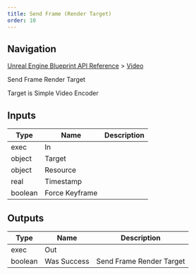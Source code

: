 ```yaml
---
title: Send Frame (Render Target)
order: 10
---
```

## Navigation

[Unreal Engine Blueprint API Reference](https://dev.epicgames.com/documentation/en-us/unreal-engine/BlueprintAPI) > [Video](https://dev.epicgames.com/documentation/en-us/unreal-engine/BlueprintAPI/Video)

Send Frame Render Target

Target is Simple Video Encoder

## Inputs

| Type | Name | Description |
| --- | --- | --- |
| exec | In |  |
| object | Target |  |
| object | Resource |  |
| real | Timestamp |  |
| boolean | Force Keyframe |  |

## Outputs

| Type | Name | Description |
| --- | --- | --- |
| exec | Out |  |
| boolean | Was Success | Send Frame Render Target |
